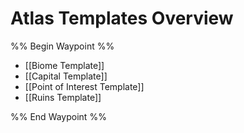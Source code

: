 # Atlas Templates Overview

 
%% Begin Waypoint %%
- [[Biome Template]]
- [[Capital Template]]
- [[Point of Interest Template]]
- [[Ruins Template]]

%% End Waypoint %%